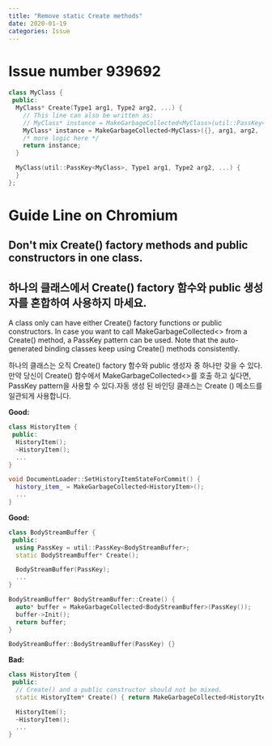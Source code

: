 ```yaml
---
title: "Remove static Create methods"
date: 2020-01-19
categories: Issue
---
```


# Issue number 939692



```c++
class MyClass {
 public:
  MyClass* Create(Type1 arg1, Type2 arg2, ...) {
    // This line can also be written as:
    // MyClass* instance = MakeGarbageCollected<MyClass>(util::PassKey<MyClass>(), arg1, arg2, ...);
    MyClass* instance = MakeGarbageCollected<MyClass>({}, arg1, arg2, ...);
    /* more logic here */
    return instance;
  }

  MyClass(util::PassKey<MyClass>, Type1 arg1, Type2 arg2, ...) {
  }
};
```


# Guide Line on Chromium 

## Don't mix Create() factory methods and public constructors in one class.
## 하나의 클래스에서 Create() factory 함수와 public 생성자를 혼합하여 사용하지 마세요.

A class only can have either Create() factory functions or public constructors.
In case you want to call MakeGarbageCollected<> from a Create() method, a
PassKey pattern can be used. Note that the auto-generated binding classes keep
using Create() methods consistently.

하나의 클래스는 오직 Create() factory 함수와 public 생성자 중 하나만 갖을 수 있다.
만약 당신이 Create() 함수에서 MakeGarbageCollected<>를 호출 하고 싶다면,
PassKey pattern을 사용할 수 있다.자동 생성 된 바인딩 클래스는 Create () 메소드를 
일관되게 사용합니다.


**Good:**
```c++
class HistoryItem {
 public:
  HistoryItem();
  ~HistoryItem();
  ...
}

void DocumentLoader::SetHistoryItemStateForCommit() {
  history_item_ = MakeGarbageCollected<HistoryItem>();
  ...
}
```

**Good:**
```c++
class BodyStreamBuffer {
 public:
  using PassKey = util::PassKey<BodyStreamBuffer>;
  static BodyStreamBuffer* Create();

  BodyStreamBuffer(PassKey);
  ...
}

BodyStreamBuffer* BodyStreamBuffer::Create() {
  auto* buffer = MakeGarbageCollected<BodyStreamBuffer>(PassKey());
  buffer->Init();
  return buffer;
}

BodyStreamBuffer::BodyStreamBuffer(PassKey) {}
```

**Bad:**
```c++
class HistoryItem {
 public:
  // Create() and a public constructor should not be mixed.
  static HistoryItem* Create() { return MakeGarbageCollected<HistoryItem>(); }

  HistoryItem();
  ~HistoryItem();
  ...
}
```